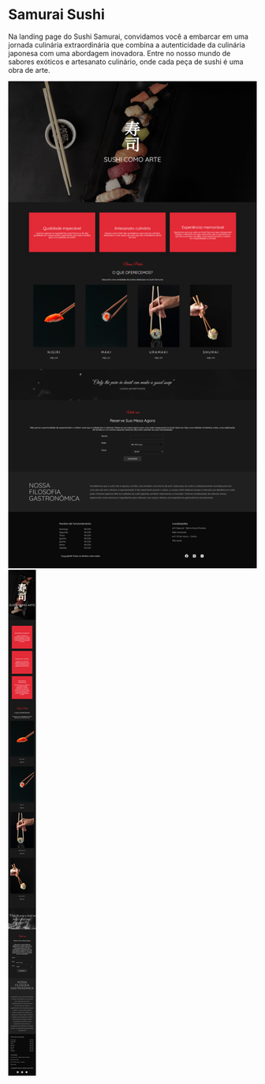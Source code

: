 # Samurai Sushi

Na landing page do Sushi Samurai, convidamos você a embarcar em uma jornada culinária extraordinária que combina a autenticidade da culinária japonesa com uma abordagem inovadora. Entre no nosso mundo de sabores exóticos e artesanato culinário, onde cada peça de sushi é uma obra de arte.
 
<img src="./prints/desktop.png"/>
<img src="./prints/mobile.png"/>
